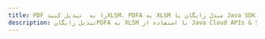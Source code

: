 ---title: PDF را به  تبدیل کنیدXLSM، PDFA به XLSM مبدل رایگان یا Java SDKdescription: تبدیل رایگانPDFA به XLSM با استفاده از Java Cloud APIs & SDK همچنین اسناد PDF را در Cloud ایجاد، ویرایش و رندر کنید.---